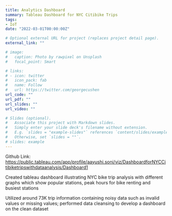 ```yaml
---
title: Analytics Dashboard
summary: Tableau Dashboard for NYC Citibike Trips
tags:
- IoT
date: "2022-03-01T00:00:00Z"

# Optional external URL for project (replaces project detail page).
external_link: ""

# image:
#   caption: Photo by rawpixel on Unsplash
#   focal_point: Smart

# links:
# - icon: twitter
#   icon_pack: fab
#   name: Follow
#   url: https://twitter.com/georgecushen
url_code: ""
url_pdf: ""
url_slides: ""
url_video: ""

# Slides (optional).
#   Associate this project with Markdown slides.
#   Simply enter your slide deck's filename without extension.
#   E.g. `slides = "example-slides"` references `content/slides/example-slides.md`.
#   Otherwise, set `slides = ""`.
# slides: example
---
```


Github Link: 
https://public.tableau.com/app/profile/aayushi.soni/viz/DashboardforNYCCitibiketripswithdataanalysis/Dashboard1

Created tableau dashboard illustrating NYC bike trip analysis with different graphs which show popular stations, peak hours for bike renting and busiest stations

Utilized around 73K trip information containing noisy data such as invalid values or missing values; performed data cleansing to develop a dashboard on the clean dataset
